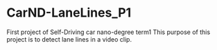 # CarND-LaneLines_P1
First project of Self-Driving car nano-degree term1
This purpose of this project is to detect lane lines in a video clip. 
